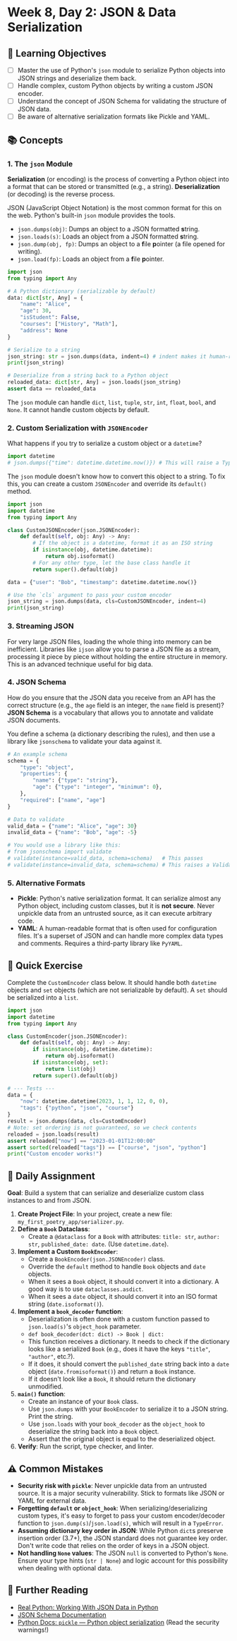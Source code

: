 # Week 8, Day 2: JSON & Data Serialization

## 🎯 Learning Objectives
- [ ] Master the use of Python's `json` module to serialize Python objects into JSON strings and deserialize them back.
- [ ] Handle complex, custom Python objects by writing a custom JSON encoder.
- [ ] Understand the concept of JSON Schema for validating the structure of JSON data.
- [ ] Be aware of alternative serialization formats like Pickle and YAML.

## 📚 Concepts

### 1. The `json` Module
**Serialization** (or encoding) is the process of converting a Python object into a format that can be stored or transmitted (e.g., a string). **Deserialization** (or decoding) is the reverse process.

JSON (JavaScript Object Notation) is the most common format for this on the web. Python's built-in `json` module provides the tools.

- `json.dumps(obj)`: Dumps an object to a JSON formatted **s**tring.
- `json.loads(s)`: Loads an object from a JSON formatted **s**tring.
- `json.dump(obj, fp)`: Dumps an object to a **f**ile **p**ointer (a file opened for writing).
- `json.load(fp)`: Loads an object from a **f**ile **p**ointer.

```python
import json
from typing import Any

# A Python dictionary (serializable by default)
data: dict[str, Any] = {
    "name": "Alice",
    "age": 30,
    "isStudent": False,
    "courses": ["History", "Math"],
    "address": None
}

# Serialize to a string
json_string: str = json.dumps(data, indent=4) # indent makes it human-readable
print(json_string)

# Deserialize from a string back to a Python object
reloaded_data: dict[str, Any] = json.loads(json_string)
assert data == reloaded_data
```
The `json` module can handle `dict`, `list`, `tuple`, `str`, `int`, `float`, `bool`, and `None`. It cannot handle custom objects by default.

### 2. Custom Serialization with `JSONEncoder`
What happens if you try to serialize a custom object or a `datetime`?
```python
import datetime
# json.dumps({"time": datetime.datetime.now()}) # This will raise a TypeError!
```
The `json` module doesn't know how to convert this object to a string. To fix this, you can create a custom `JSONEncoder` and override its `default()` method.

```python
import json
import datetime
from typing import Any

class CustomJSONEncoder(json.JSONEncoder):
    def default(self, obj: Any) -> Any:
        # If the object is a datetime, format it as an ISO string
        if isinstance(obj, datetime.datetime):
            return obj.isoformat()
        # For any other type, let the base class handle it
        return super().default(obj)

data = {"user": "Bob", "timestamp": datetime.datetime.now()}

# Use the `cls` argument to pass your custom encoder
json_string = json.dumps(data, cls=CustomJSONEncoder, indent=4)
print(json_string)
```

### 3. Streaming JSON
For very large JSON files, loading the whole thing into memory can be inefficient. Libraries like `ijson` allow you to parse a JSON file as a stream, processing it piece by piece without holding the entire structure in memory. This is an advanced technique useful for big data.

### 4. JSON Schema
How do you ensure that the JSON data you receive from an API has the correct structure (e.g., the `age` field is an integer, the `name` field is present)? **JSON Schema** is a vocabulary that allows you to annotate and validate JSON documents.

You define a schema (a dictionary describing the rules), and then use a library like `jsonschema` to validate your data against it.

```python
# An example schema
schema = {
    "type": "object",
    "properties": {
        "name": {"type": "string"},
        "age": {"type": "integer", "minimum": 0},
    },
    "required": ["name", "age"]
}

# Data to validate
valid_data = {"name": "Alice", "age": 30}
invalid_data = {"name": "Bob", "age": -5}

# You would use a library like this:
# from jsonschema import validate
# validate(instance=valid_data, schema=schema)   # This passes
# validate(instance=invalid_data, schema=schema) # This raises a ValidationError
```

### 5. Alternative Formats
- **Pickle**: Python's native serialization format. It can serialize almost any Python object, including custom classes, but it is **not secure**. Never unpickle data from an untrusted source, as it can execute arbitrary code.
- **YAML**: A human-readable format that is often used for configuration files. It's a superset of JSON and can handle more complex data types and comments. Requires a third-party library like `PyYAML`.

## 🔹 Quick Exercise

Complete the `CustomEncoder` class below. It should handle both `datetime` objects and `set` objects (which are not serializable by default). A `set` should be serialized into a `list`.

```python
import json
import datetime
from typing import Any

class CustomEncoder(json.JSONEncoder):
    def default(self, obj: Any) -> Any:
        if isinstance(obj, datetime.datetime):
            return obj.isoformat()
        if isinstance(obj, set):
            return list(obj)
        return super().default(obj)

# --- Tests ---
data = {
    "now": datetime.datetime(2023, 1, 1, 12, 0, 0),
    "tags": {"python", "json", "course"}
}
result = json.dumps(data, cls=CustomEncoder)
# Note: set ordering is not guaranteed, so we check contents
reloaded = json.loads(result)
assert reloaded["now"] == "2023-01-01T12:00:00"
assert sorted(reloaded["tags"]) == ["course", "json", "python"]
print("Custom encoder works!")
```

## 📝 Daily Assignment
**Goal**: Build a system that can serialize and deserialize custom class instances to and from JSON.

1.  **Create Project File**: In your project, create a new file: `my_first_poetry_app/serializer.py`.
2.  **Define a `Book` Dataclass**:
    -   Create a `@dataclass` for a `Book` with attributes: `title: str`, `author: str`, `published_date: date`. (Use `datetime.date`).
3.  **Implement a Custom `BookEncoder`**:
    -   Create a `BookEncoder(json.JSONEncoder)` class.
    -   Override the `default` method to handle `Book` objects and `date` objects.
    -   When it sees a `Book` object, it should convert it into a dictionary. A good way is to use `dataclasses.asdict`.
    -   When it sees a `date` object, it should convert it into an ISO format string (`date.isoformat()`).
4.  **Implement a `book_decoder` function**:
    -   Deserialization is often done with a custom function passed to `json.load(s)`'s `object_hook` parameter.
    -   `def book_decoder(dct: dict) -> Book | dict:`
    -   This function receives a dictionary. It needs to check if the dictionary looks like a serialized `Book` (e.g., does it have the keys `"title"`, `"author"`, etc.?).
    -   If it does, it should convert the `published_date` string back into a `date` object (`date.fromisoformat()`) and return a `Book` instance.
    -   If it doesn't look like a `Book`, it should return the dictionary unmodified.
5.  **`main()` function**:
    -   Create an instance of your `Book` class.
    -   Use `json.dumps` with your `BookEncoder` to serialize it to a JSON string. Print the string.
    -   Use `json.loads` with your `book_decoder` as the `object_hook` to deserialize the string back into a `Book` object.
    -   Assert that the original object is equal to the deserialized object.
6.  **Verify**: Run the script, type checker, and linter.

## ⚠️ Common Mistakes
- **Security risk with `pickle`**: Never unpickle data from an untrusted source. It is a major security vulnerability. Stick to formats like JSON or YAML for external data.
- **Forgetting `default` or `object_hook`**: When serializing/deserializing custom types, it's easy to forget to pass your custom encoder/decoder function to `json.dump(s)`/`json.load(s)`, which will result in a `TypeError`.
- **Assuming dictionary key order in JSON**: While Python `dict`s preserve insertion order (3.7+), the JSON standard does not guarantee key order. Don't write code that relies on the order of keys in a JSON object.
- **Not handling `None` values**: The JSON `null` is converted to Python's `None`. Ensure your type hints (`str | None`) and logic account for this possibility when dealing with optional data.

## 📖 Further Reading
- [Real Python: Working With JSON Data in Python](https://realpython.com/python-json/)
- [JSON Schema Documentation](https://json-schema.org/)
- [Python Docs: `pickle` — Python object serialization](https://docs.python.org/3/library/pickle.html) (Read the security warnings!)
